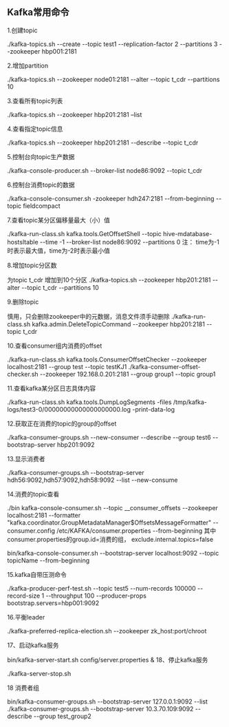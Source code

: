 
## Kafka常用命令
1.创建topic

./kafka-topics.sh --create --topic test1 --replication-factor 2 --partitions 3 --zookeeper hbp001:2181

2.增加partition

./kafka-topics.sh --zookeeper node01:2181 --alter --topic t_cdr --partitions 10

3.查看所有topic列表

./kafka-topics.sh --zookeeper hbp201:2181 –list

4.查看指定topic信息

./kafka-topics.sh --zookeeper hbp201:2181 --describe --topic t_cdr

5.控制台向topic生产数据

./kafka-console-producer.sh --broker-list node86:9092 --topic t_cdr

6.控制台消费topic的数据

./kafka-console-consumer.sh -zookeeper hdh247:2181 --from-beginning --topic fieldcompact

7.查看topic某分区偏移量最大（小）值

./kafka-run-class.sh kafka.tools.GetOffsetShell --topic hive-mdatabase-hostsltable --time -1 --broker-list node86:9092 --partitions 0
注： time为-1时表示最大值，time为-2时表示最小值

8.增加topic分区数

为topic t_cdr 增加到10个分区
./kafka-topics.sh --zookeeper hbp201:2181 --alter --topic t_cdr --partitions 10

9.删除topic

慎用，只会删除zookeeper中的元数据，消息文件须手动删除
./kafka-run-class.sh kafka.admin.DeleteTopicCommand --zookeeper hbp201:2181 --topic t_cdr

10.查看consumer组内消费的offset

./kafka-run-class.sh kafka.tools.ConsumerOffsetChecker --zookeeper localhost:2181 --group test --topic testKJ1
 ./kafka-consumer-offset-checker.sh --zookeeper 192.168.0.201:2181 --group group1 --topic group1

11.查看kafka某分区日志具体内容

./kafka-run-class.sh kafka.tools.DumpLogSegments -files /tmp/kafka-logs/test3-0/00000000000000000000.log  -print-data-log  

12.获取正在消费的topic的group的offset

./kafka-consumer-groups.sh --new-consumer --describe --group test6 --bootstrap-server hbp201:9092

13.显示消费者

./kafka-consumer-groups.sh --bootstrap-server hdh56:9092,hdh57:9092,hdh58:9092 --list --new-consume

14.消费的topic查看

./bin kafka-console-consumer.sh --topic __consumer_offsets --zookeeper localhost:2181 --formatter "kafka.coordinator.GroupMetadataManager\$OffsetsMessageFormatter" --consumer.config /etc/KAFKA/consumer.properties --from-beginning
其中consumer.properties的group.id=消费的组，
exclude.internal.topics=false

bin/kafka-console-consumer.sh --bootstrap-server localhost:9092 --topic topicName --from-beginning

15.kafka自带压测命令

./kafka-producer-perf-test.sh --topic test5 --num-records 100000 --record-size 1 --throughput 100  --producer-props bootstrap.servers=hbp001:9092

16.平衡leader

./kafka-preferred-replica-election.sh --zookeeper zk_host:port/chroot

17、启动kafka服务

bin/kafka-server-start.sh config/server.properties &
18、停止kafka服务

./kafka-server-stop.sh 

18 消费者组

bin/kafka-consumer-groups.sh --bootstrap-server 127.0.0.1:9092 --list
./kafka-consumer-groups.sh --bootstrap-server 10.3.70.109:9092 --describe --group test_group2



